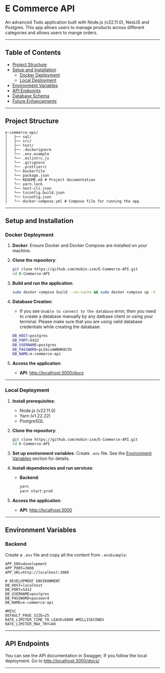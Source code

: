 # E Commerce API

An advanced Todo application built with Node.js (v22.11.0), NestJS and Postgres. This app allows users to manage products across different categories and allows users to mange orders.

---

## Table of Contents

- [Project Structure](#project-structure)
- [Setup and Installation](#setup-and-installation)
    - [Docker Deployment](#docker-deployment)
    - [Local Deployment](#local-deployment)
- [Environment Variables](#environment-variables)
- [API Endpoints](#api-endpoints)
- [Database Schema](#database-schema)
- [Future Enhancements](#future-enhancements)

---

## Project Structure

```
e-commerce-api/
│   ├── sql/
│   ├── src/
│   ├── test/
│   ├── .dockerignore
│   └── .env.example
│   └── .eslintrc.js
│   └── .gitignore
│   └── .prettierrc
│   └── Dockerfile
│   └── package.json
│   └── README.md # Project documentation
│   └── yarn.lock
│   └── nest-cli.json
│   └── tsconfig.build.json
│   └── tsconfig.json
│   └── docker-compose.yml # Compose file for running the app
```

---

## Setup and Installation

### Docker Deployment

1. **Docker**:
   Ensure Docker and Docker Compose are installed on your machine.

2. **Clone the repository**:

    ```bash
    git clone https://github.com/mobin-ism/E-Commerce-API.git
    cd E-Commerce-API
    ```

3. **Build and run the application**:

    ```bash
    sudo docker compose build --no-cache && sudo docker compose up -d
    ```

4. **Database Creation**:

    - If you see `Unable to connect to the database` error, then you need to create a database manually by any datbase client or using your terminal.
      Please make sure that you are using valid database credentials while creating the database:

    ```bash
    DB_HOST=postgres
    DB_PORT=5432
    DB_USERNAME=postgres
    DB_PASSWORD=pLSkczmWBHK0CVh
    DB_NAME=e-commerce-api
    ```

5. **Access the application**:
    - **API**: [http://localhost:3000/docs](http://localhost:3000/docs)

---

### Local Deployment

1. **Install prerequisites**:

    - Node.js (v22.11.0)
    - Yarn (v1.22.22)
    - PostgreSQL

2. **Clone the repository**:

    ```bash
    git clone https://github.com/mobin-ism/E-Commerce-API.git
    cd E-Commerce-API
    ```

3. **Set up environment variables**:
   Create `.env` file. See the [Environment Variables](#environment-variables) section for details.

4. **Install dependencies and run services**:

    - **Backend**:
        ```bash
        yarn
        yarn start:prod
        ```

5. **Access the application**:
    - **API**: [http://localhost:3000](http://localhost:3000)

---

## Environment Variables

### Backend

Create a `.env` file and copy all the content from `.envExample`:

```
APP_ENV=development
APP_PORT=3000
APP_URL=http://localhost:3000

# DEVELOPMENT ENVIRONMENT
DB_HOST=localhost
DB_PORT=5432
DB_USERNAME=postgres
DB_PASSWORD=password
DB_NAME=e-commerce-api

#MISC
DEFAULT_PAGE_SIZE=25
RATE_LIMITER_TIME_TO_LEAVE=6000 #MILLISECONDS
RATE_LIMITER_MAX_TRY=60
```

---

## API Endpoints

You can see the API documentation in Swagger, If you follow the local deployment.
Go to [http://localhost:3000/docs/](http://localhost:3000/docs/)

---
